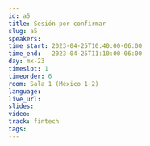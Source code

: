 ```yaml
---
id: a5
title: Sesión por confirmar
slug: a5
speakers:
time_start: 2023-04-25T10:40:00-06:00
time_end:   2023-04-25T11:10:00-06:00
day: mx-23
timeslot: 1
timeorder: 6
room: Sala 1 (México 1-2)
language: 
live_url: 
slides: 
video: 
track: fintech
tags:
---
```



